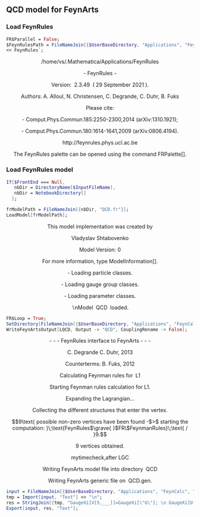 ## QCD model for FeynArts

### Load FeynRules

```mathematica
FR$Parallel = False;
$FeynRulesPath = FileNameJoin[{$UserBaseDirectory, "Applications", "FeynRules"}]
<< FeynRules`;
```

$$\text{/home/vs/.Mathematica/Applications/FeynRules}$$

$$\text{ - FeynRules - }$$

$$\text{Version: }\;\text{2.3.49}\;\text{ (} \;\text{29 September 2021}\;\text{).}$$

$$\text{Authors: A. Alloul, N. Christensen, C. Degrande, C. Duhr, B. Fuks}$$

$$$$

$$\text{Please cite:}$$

$$\text{    - Comput.Phys.Commun.185:2250-2300,2014 (arXiv:1310.1921);}$$

$$\text{    - Comput.Phys.Commun.180:1614-1641,2009 (arXiv:0806.4194).}$$

$$$$

$$\text{http://feynrules.phys.ucl.ac.be}$$

$$$$

$$\text{The FeynRules palette can be opened using the command FRPalette[].}$$

### Load FeynRules model

```mathematica
If[$FrontEnd === Null, 
   nbDir = DirectoryName[$InputFileName], 
   nbDir = NotebookDirectory[] 
  ];
```

```mathematica
frModelPath = FileNameJoin[{nbDir, "QCD.fr"}];
LoadModel[frModelPath];
```

$$\text{This model implementation was created by}$$

$$\text{Vladyslav Shtabovenko}$$

$$\text{Model Version: }0$$

$$\text{For more information, type ModelInformation[].}$$

$$\text{}$$

$$\text{   - Loading particle classes.}$$

$$\text{   - Loading gauge group classes.}$$

$$\text{   - Loading parameter classes.}$$

$$\text{$\backslash $nModel }\;\text{QCD}\;\text{ loaded.}$$

```mathematica
FR$Loop = True;
SetDirectory[FileNameJoin[{$UserBaseDirectory, "Applications", "FeynCalc", "FeynArts", "Models"}]];
WriteFeynArtsOutput[LQCD, Output -> "QCD", CouplingRename -> False];
```

$$\text{ - - - FeynRules interface to FeynArts - - -}$$

$$\text{      C. Degrande C. Duhr, 2013}$$

$$\text{      Counterterms: B. Fuks, 2012}$$

$$\text{Calculating Feynman rules for }\;\text{L1}$$

$$\text{Starting Feynman rules calculation for L1.}$$

$$\text{Expanding the Lagrangian...}$$

$$\text{Collecting the different structures that enter the vertex.}$$

$$9\text{ possible non-zero vertices have been found -$>$ starting the computation: }\;\text{FeynRules$\grave{ }$FR\$FeynmanRules}\;\text{ / }9.$$

$$9\text{ vertices obtained.}$$

$$\text{mytimecheck,after LGC}$$

$$\text{Writing FeynArts model file into directory }\;\text{QCD}$$

$$\text{Writing FeynArts generic file on }\;\text{QCD.gen}.$$

```mathematica
input = FileNameJoin[{$UserBaseDirectory, "Applications", "FeynCalc", "FeynArts", "Models", "QCD", "QCD.gen"}];
tmp = Import[input, "Text"] <> "\n";
res = StringJoin[{tmp, "GaugeXi[V[5,___]]=GaugeXi[\"G\"]; \n GaugeXi[U[5,___]]=GaugeXi[\"G\"]; \n"}];
Export[input, res, "Text"];
```